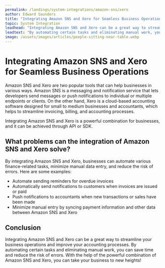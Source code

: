 ```yaml
---
permalink: /landings/system-integrations/amazon-sns/xero
author: Edward Saunders
title: "Integrating Amazon SNS and Xero for Seamless Business Operations"
topic: System Integration
leadhead: "Integrating Amazon SNS and Xero can be a great way to streamline your business operations and improve your accounting processes"
leadtext: "By automating certain tasks and eliminating manual work, you can save time and reduce the risk of errors. With the help of the powerful combination of Amazon SNS and Xero, you can take your business to new heights!"
image: /assets/images/articles/people-sitting-near-table.webp
---
```

<div class="arttext">	<h1>Integrating Amazon SNS and Xero for Seamless Business Operations</h1>
	<p>Amazon SNS and Xero are two popular tools that can help businesses in various ways. Amazon SNS is a messaging and notification service that lets developers send messages or push notifications to individual or multiple endpoints or clients. On the other hand, Xero is a cloud-based accounting software designed for small to medium businesses and accountants, which helps to streamline invoicing, billing, and accounting processes.</p>
	<p>Integrating Amazon SNS and Xero is a powerful combination for businesses, and it can be achieved through API or SDK. </p>
	<h2>What problems can the integration of Amazon SNS and Xero solve?</h2>
	<p>By integrating Amazon SNS and Xero, businesses can automate various finance-related tasks, minimize manual data entry, and reduce the risk of errors. Here are some examples:</p>
	<ul>
		<li>Automate sending reminders for overdue invoices</li>
		<li>Automatically send notifications to customers when invoices are issued or paid</li>
		<li>Push notifications to accountants when new transactions or sales have been made</li>
		<li>Minimize manual entry by syncing payment information and other data between Amazon SNS and Xero</li>
	</ul>
	<h2>Conclusion</h2>
	<p>Integrating Amazon SNS and Xero can be a great way to streamline your business operations and improve your accounting processes. By automating certain tasks and eliminating manual work, you can save time and reduce the risk of errors. With the help of the powerful combination of Amazon SNS and Xero, you can take your business to new heights!</p>
</div>